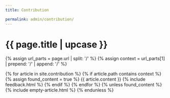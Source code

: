 ```yaml
---
title: Contribution

permalink: admin/contribution/
--- 
```


<h1 class="primary">{{ page.title | upcase }}</h1>

{% assign url_parts = page.url | split: '/' %}
{% assign context = url_parts[1] | prepend: '/' | append: '/' %}

{% for article in site.contribution %}
{% if article.path contains context %}
{% assign found_content = true %}
{{ article.content }}
{% include feedback.html %}
{% endif %}
{% endfor %}
{% unless found_content %}
{% include empty-article.html %}
{% endunless %}
